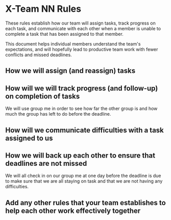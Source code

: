 # X-Team NN Rules

These rules establish how our team will assign tasks,
track progress on each task, and communicate with each other 
when a member is unable to complete a task that has been assigned to that member.

This document helps individual members understand the team's expectations,
and will hopefully lead to productive team work with fewer conflicts
and missed deadlines.

## How we will assign (and reassign) tasks



## How will we will track progress (and follow-up) on completion of tasks

We will use group me in order to see how far the other group is and how much the group has left to do before the deadline.

## How will we communicate difficulties with a task assigned to us



## How we will back up each other to ensure that deadlines are not missed

We will all check in on our group me at one day before the deadline is due to make sure that we are all staying on task and that we are not having any difficulties.

## Add any other rules that your team establishes to help each other work effectively together



